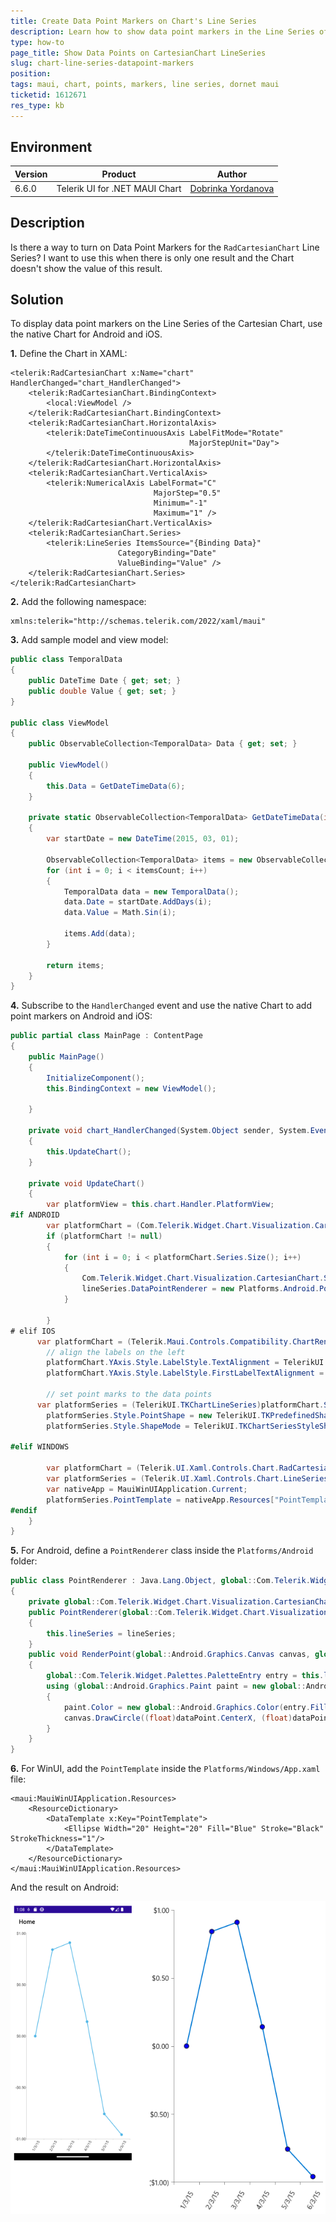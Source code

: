 ```yaml
---
title: Create Data Point Markers on Chart's Line Series
description: Learn how to show data point markers in the Line Series of the RadChart when using the native Chart for Android and iOS.
type: how-to
page_title: Show Data Points on CartesianChart LineSeries
slug: chart-line-series-datapoint-markers
position: 
tags: maui, chart, points, markers, line series, dornet maui
ticketid: 1612671
res_type: kb
---
```


## Environment

| Version | Product | Author | 
| --- | --- | ---- | 
| 6.6.0 | Telerik UI for .NET MAUI Chart |[Dobrinka Yordanova](https://www.telerik.com/blogs/author/dobrinka-yordanova)| 


## Description

Is there a way to turn on Data Point Markers for the `RadCartesianChart` Line Series? I want to use this when there is only one result and the Chart doesn't show the value of this result.

## Solution

To display data point markers on the Line Series of the Cartesian Chart, use the native Chart for Android and iOS.

**1.** Define the Chart in XAML:

```XAML
<telerik:RadCartesianChart x:Name="chart" HandlerChanged="chart_HandlerChanged">
    <telerik:RadCartesianChart.BindingContext>
        <local:ViewModel />
    </telerik:RadCartesianChart.BindingContext>
    <telerik:RadCartesianChart.HorizontalAxis>
        <telerik:DateTimeContinuousAxis LabelFitMode="Rotate"
                                        MajorStepUnit="Day">
        </telerik:DateTimeContinuousAxis>
    </telerik:RadCartesianChart.HorizontalAxis>
    <telerik:RadCartesianChart.VerticalAxis>
        <telerik:NumericalAxis LabelFormat="C"
                                MajorStep="0.5"
                                Minimum="-1"
                                Maximum="1" />
    </telerik:RadCartesianChart.VerticalAxis>
    <telerik:RadCartesianChart.Series>
        <telerik:LineSeries ItemsSource="{Binding Data}"
                        CategoryBinding="Date"
                        ValueBinding="Value" />
    </telerik:RadCartesianChart.Series>
</telerik:RadCartesianChart>
```

**2.** Add the following namespace:

```XAML
xmlns:telerik="http://schemas.telerik.com/2022/xaml/maui"
```

**3.** Add sample model and view model:

```C#
public class TemporalData
{
    public DateTime Date { get; set; }
    public double Value { get; set; }
}

public class ViewModel
{
    public ObservableCollection<TemporalData> Data { get; set; }

    public ViewModel()
    {
        this.Data = GetDateTimeData(6);
    }

    private static ObservableCollection<TemporalData> GetDateTimeData(int itemsCount)
    {
        var startDate = new DateTime(2015, 03, 01);

        ObservableCollection<TemporalData> items = new ObservableCollection<TemporalData>();
        for (int i = 0; i < itemsCount; i++)
        {
            TemporalData data = new TemporalData();
            data.Date = startDate.AddDays(i);
            data.Value = Math.Sin(i);

            items.Add(data);
        }

        return items;
    }
}
```

**4.** Subscribe to the `HandlerChanged` event and use the native Chart to add point markers on Android and iOS:

```C#
public partial class MainPage : ContentPage
{
    public MainPage()
    {
        InitializeComponent();
        this.BindingContext = new ViewModel();
       
    }

    private void chart_HandlerChanged(System.Object sender, System.EventArgs e)
    {
        this.UpdateChart();
    }

    private void UpdateChart()
    {
        var platformView = this.chart.Handler.PlatformView;
#if ANDROID
        var platformChart = (Com.Telerik.Widget.Chart.Visualization.CartesianChart.RadCartesianChartView)platformView;
        if (platformChart != null)
        {
            for (int i = 0; i < platformChart.Series.Size(); i++)
            {
                Com.Telerik.Widget.Chart.Visualization.CartesianChart.Series.Categorical.LineSeries lineSeries = (Com.Telerik.Widget.Chart.Visualization.CartesianChart.Series.Categorical.LineSeries)platformChart.Series.Get(i) as Com.Telerik.Widget.Chart.Visualization.CartesianChart.Series.Categorical.LineSeries;
                lineSeries.DataPointRenderer = new Platforms.Android.PointRenderer(lineSeries);
            }

        }
# elif IOS
      var platformChart = (Telerik.Maui.Controls.Compatibility.ChartRenderer.iOS.TKExtendedChart)platformView;
        // align the labels on the left
        platformChart.YAxis.Style.LabelStyle.TextAlignment = TelerikUI.TKChartAxisLabelAlignment.Left;
        platformChart.YAxis.Style.LabelStyle.FirstLabelTextAlignment = TelerikUI.TKChartAxisLabelAlignment.Left;

        // set point marks to the data points
      var platformSeries = (TelerikUI.TKChartLineSeries)platformChart.Series[0];
        platformSeries.Style.PointShape = new TelerikUI.TKPredefinedShape(TelerikUI.TKShapeType.Circle, new System.Drawing.SizeF(10, 10));
        platformSeries.Style.ShapeMode = TelerikUI.TKChartSeriesStyleShapeMode.AlwaysShow;

#elif WINDOWS

		var platformChart = (Telerik.UI.Xaml.Controls.Chart.RadCartesianChart)platformView;
		var platformSeries = (Telerik.UI.Xaml.Controls.Chart.LineSeries)platformChart.Series[0];
		var nativeApp = MauiWinUIApplication.Current;
		platformSeries.PointTemplate = nativeApp.Resources["PointTemplate"] as Microsoft.UI.Xaml.DataTemplate;
#endif
    }
}
```

**5.** For Android, define a `PointRenderer` class inside the `Platforms/Android` folder:

```C#
public class PointRenderer : Java.Lang.Object, global::Com.Telerik.Widget.Chart.Visualization.CartesianChart.Series.Pointrenderers.IChartDataPointRenderer
{
    private global::Com.Telerik.Widget.Chart.Visualization.CartesianChart.Series.Categorical.LineSeries lineSeries;
    public PointRenderer(global::Com.Telerik.Widget.Chart.Visualization.CartesianChart.Series.Categorical.LineSeries lineSeries)
    {
        this.lineSeries = lineSeries;
    }
    public void RenderPoint(global::Android.Graphics.Canvas canvas, global::Com.Telerik.Widget.Chart.Engine.DataPoints.DataPoint dataPoint)
    {
        global::Com.Telerik.Widget.Palettes.PaletteEntry entry = this.lineSeries.Palette.GetEntry(this.lineSeries, this.lineSeries.CollectionIndex);
        using (global::Android.Graphics.Paint paint = new global::Android.Graphics.Paint())
        {
            paint.Color = new global::Android.Graphics.Color(entry.Fill);
            canvas.DrawCircle((float)dataPoint.CenterX, (float)dataPoint.CenterY, 12, paint);
        }
    }
}
```

**6.** For WinUI, add the `PointTemplate` inside the `Platforms/Windows/App.xaml` file:

```XAML
<maui:MauiWinUIApplication.Resources>
	<ResourceDictionary>
		<DataTemplate x:Key="PointTemplate">
			<Ellipse Width="20" Height="20" Fill="Blue" Stroke="Black" StrokeThickness="1"/>
		</DataTemplate>
	</ResourceDictionary>
</maui:MauiWinUIApplication.Resources>
```

And the result on Android:

![.NET MAUI Chart Point Markers](images/chart-pointmarkers-result.png)